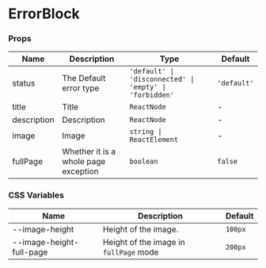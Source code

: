 # ErrorBlock

<code src="./demos/demo-basic.tsx"></code>

<code src="./demos/demo-full-page.tsx"></code>

<code src="./demos/demo2.tsx"></code>

### Props

| Name        | Description                          | Type                                                    | Default     |
| ----------- | ------------------------------------ | ------------------------------------------------------- | ----------- |
| status      | The Default error type               | `'default' \| 'disconnected' \| 'empty' \| 'forbidden'` | `'default'` |
| title       | Title                                | `ReactNode`                                             | -           |
| description | Description                          | `ReactNode`                                             | -           |
| image       | Image                                | `string \| ReactElement`                                | -           |
| fullPage    | Whether it is a whole page exception | `boolean`                                               | `false`     |

### CSS Variables

| Name                     | Description                            | Default |
| ------------------------ | -------------------------------------- | ------- |
| --image-height           | Height of the image.                   | `100px` |
| --image-height-full-page | Height of the image in `fullPage` mode | `200px` |

